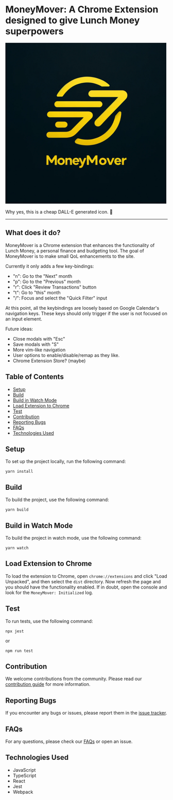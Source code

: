 # MoneyMover: A Chrome Extension designed to give Lunch Money superpowers

<img height="500" width="500" src="public/icon.png" />

Why yes, this is a cheap DALL-E generated icon. 😬

---

## What does it do?

MoneyMover is a Chrome extension that enhances the functionality of Lunch Money, a personal finance and budgeting tool. 
The goal of MoneyMover is to make small QoL enhancements to the site.

Currently it only adds a few key-bindings:

- "n": Go to the "Next" month
- "p": Go to the "Previous" month
- "r": Click "Review Transactions" button
- "t": Go to "this" month
- "/": Focus and select the "Quick Filter" input

At this point, all the keybindings are loosely based on Google Calendar's navigation keys.
These keys should only trigger if the user is not focused on an input element.

Future ideas:

- Close modals with "Esc"
- Save modals with "S"
- More vim-like navigation
- User options to enable/disable/remap as they like.
- Chrome Extension Store? (maybe)

## Table of Contents
- [Setup](#setup)
- [Build](#build)
- [Build in Watch Mode](#build-in-watch-mode)
- [Load Extension to Chrome](#load-extension-to-chrome)
- [Test](#test)
- [Contribution](#contribution)
- [Reporting Bugs](#reporting-bugs)
- [FAQs](#faqs)
- [Technologies Used](#technologies-used)

## Setup

To set up the project locally, run the following command:

```
yarn install
```

## Build

To build the project, use the following command:

```
yarn build
```

## Build in Watch Mode

To build the project in watch mode, use the following command:

```
yarn watch
```

## Load Extension to Chrome

To load the extension to Chrome, open `chrome://extensions` and click "Load Unpacked", and then select the `dist` directory. Now refresh the page and you should have the functionality enabled. If in doubt, open the console and look for the `MoneyMover: Initialized` log.

## Test

To run tests, use the following command:

```
npx jest
```
or
```
npm run test
```

## Contribution

We welcome contributions from the community. Please read our [contribution guide](CONTRIBUTING.md) for more information.

## Reporting Bugs

If you encounter any bugs or issues, please report them in the [issue tracker](https://github.com/yourusername/yourrepository/issues).

## FAQs

For any questions, please check our [FAQs](FAQ.md) or open an issue.

## Technologies Used

- JavaScript
- TypeScript
- React
- Jest
- Webpack

